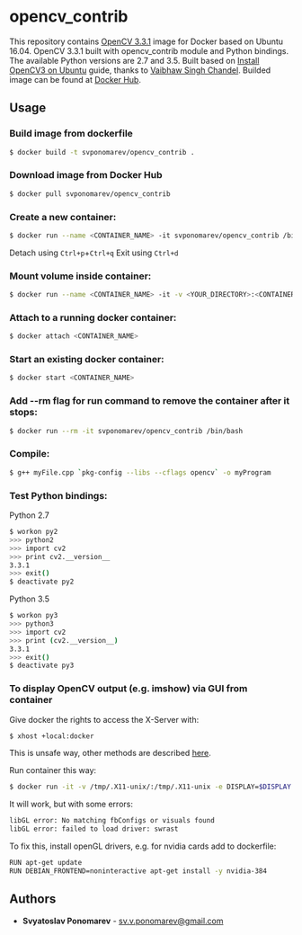 # opencv_contrib

This repository contains [OpenCV 3.3.1][1] image for Docker based on Ubuntu 16.04.
OpenCV 3.3.1 built with opencv_contrib module and Python bindings. The available Python versions are 2.7 and 3.5.
Built based on [Install OpenCV3 on Ubuntu][2] guide, thanks to [Vaibhaw Singh Chandel][3].
Builded image can be found at [Docker Hub][4].

## Usage
### Build image from dockerfile
```sh
$ docker build -t svponomarev/opencv_contrib .
```
### Download image from Docker Hub
```sh
$ docker pull svponomarev/opencv_contrib
```
### Create a new container:
```sh
$ docker run --name <CONTAINER_NAME> -it svponomarev/opencv_contrib /bin/bash
```
Detach using `Ctrl+p`+`Ctrl+q`
Exit using `Ctrl+d`
### Mount volume inside container:
```sh
$ docker run --name <CONTAINER_NAME> -it -v <YOUR_DIRECTORY>:<CONTAINER_DIRECTORY> svponomarev/opencv_contrib /bin/bash
```
### Attach to a running docker container:
```sh
$ docker attach <CONTAINER_NAME>
```
### Start an existing docker container:
```sh
$ docker start <CONTAINER_NAME>
```
### Add --rm flag for run command to remove the container after it stops:
```sh
$ docker run --rm -it svponomarev/opencv_contrib /bin/bash
```
### Compile:
```sh
$ g++ myFile.cpp `pkg-config --libs --cflags opencv` -o myProgram
```
### Test Python bindings:
Python 2.7
```sh
$ workon py2
>>> python2
>>> import cv2
>>> print cv2.__version__
3.3.1
>>> exit()
$ deactivate py2
```
Python 3.5
```sh
$ workon py3
>>> python3
>>> import cv2
>>> print (cv2.__version__)
3.3.1
>>> exit()
$ deactivate py3
```
### To display OpenCV output (e.g. imshow) via GUI from container
Give docker the rights to access the X-Server with:
```sh
$ xhost +local:docker
```
This is unsafe way, other methods are described [here][5].

Run container this way:
```sh
$ docker run -it -v /tmp/.X11-unix/:/tmp/.X11-unix -e DISPLAY=$DISPLAY svponomarev/opencv_contrib /bin/bash
```

It will work, but with some errors:
```sh
libGL error: No matching fbConfigs or visuals found
libGL error: failed to load driver: swrast
```

To fix this, install openGL drivers, e.g. for nvidia cards add to dockerfile:
```sh
RUN apt-get update
RUN DEBIAN_FRONTEND=noninteractive apt-get install -y nvidia-384
```

## Authors

* **Svyatoslav Ponomarev** - sv.v.ponomarev@gmail.com


[1]: https://opencv.org/
[2]: https://www.learnopencv.com/install-opencv3-on-ubuntu/
[3]: http://home.iitk.ac.in/~vaibhaw/
[4]: https://hub.docker.com/r/svponomarev/opencv_contrib/
[5]: http://wiki.ros.org/docker/Tutorials/GUI
